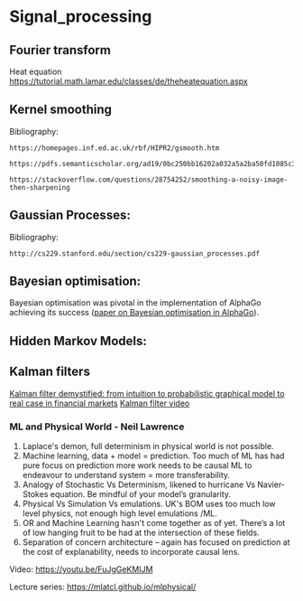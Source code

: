 # Signal_processing

## Fourier transform
Heat equation https://tutorial.math.lamar.edu/classes/de/theheatequation.aspx

## Kernel smoothing
  Bibliography: 
  
    https://homepages.inf.ed.ac.uk/rbf/HIPR2/gsmooth.htm
    
    https://pdfs.semanticscholar.org/ad19/0bc250bb16202a032a5a2ba50fd1085c3c79.pdf
    
    https://stackoverflow.com/questions/28754252/smoothing-a-noisy-image-then-sharpening
    
 
    
## Gaussian Processes:
  
  Bibliography: 
  
    http://cs229.stanford.edu/section/cs229-gaussian_processes.pdf

## Bayesian optimisation:
Bayesian optimisation was pivotal in the implementation of AlphaGo achieving its success ([paper on Bayesian optimisation in AlphaGo](https://arxiv.org/pdf/1812.06855.pdf)).

## Hidden Markov Models: 

## Kalman filters
   [Kalman filter demystified: from intuition to probabilistic graphical model to real case in financial markets](https://arxiv.org/pdf/1811.11618.pdf)
   [Kalman filter video](https://www.youtube.com/watch?v=CaCcOwJPytQ)

### ML and Physical World - Neil Lawrence
1.	Laplace's demon, full determinism in physical world is not possible.
2.	Machine learning, data + model = prediction. Too much of ML has had pure focus on prediction more work needs to be causal ML to endeavour to understand system = more transferability.
3.	Analogy  of Stochastic Vs Determinism, likened to hurricane Vs Navier-Stokes equation. Be mindful of your model’s granularity.
4.	Physical Vs Simulation Vs emulations. UK's BOM uses too much low level physics, not enough high level emulations /ML.
5.	OR and Machine Learning hasn't come together as of yet. There’s a lot of low hanging fruit to be had at the intersection of these fields.
6.	Separation of concern architecture – again has focused on prediction at the cost of explanability, needs to incorporate causal lens.

Video: https://youtu.be/FuJgGeKMIJM

Lecture series: https://mlatcl.github.io/mlphysical/
